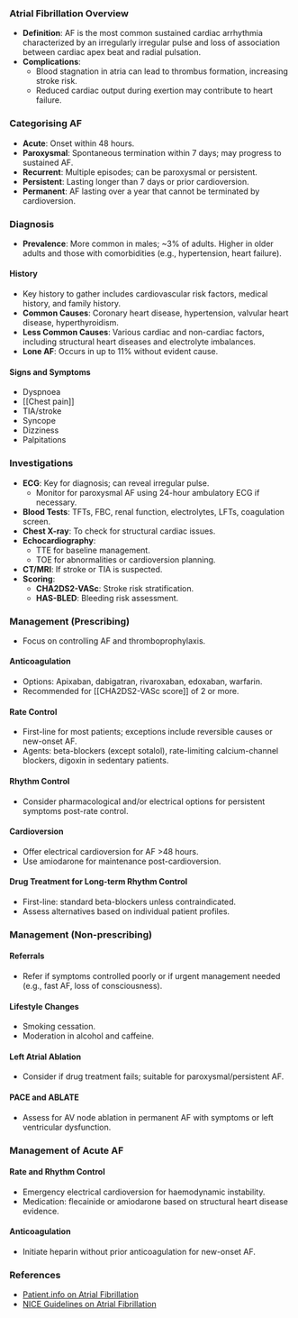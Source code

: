 ### Atrial Fibrillation Overview
- **Definition**: AF is the most common sustained cardiac arrhythmia characterized by an irregularly irregular pulse and loss of association between cardiac apex beat and radial pulsation.
- **Complications**:
  - Blood stagnation in atria can lead to thrombus formation, increasing stroke risk.
  - Reduced cardiac output during exertion may contribute to heart failure.

### Categorising AF
- **Acute**: Onset within 48 hours.
- **Paroxysmal**: Spontaneous termination within 7 days; may progress to sustained AF.
- **Recurrent**: Multiple episodes; can be paroxysmal or persistent.
- **Persistent**: Lasting longer than 7 days or prior cardioversion.
- **Permanent**: AF lasting over a year that cannot be terminated by cardioversion.

### Diagnosis
- **Prevalence**: More common in males; ~3% of adults. Higher in older adults and those with comorbidities (e.g., hypertension, heart failure).
  
#### History
- Key history to gather includes cardiovascular risk factors, medical history, and family history.
- **Common Causes**: Coronary heart disease, hypertension, valvular heart disease, hyperthyroidism.
- **Less Common Causes**: Various cardiac and non-cardiac factors, including structural heart diseases and electrolyte imbalances.
- **Lone AF**: Occurs in up to 11% without evident cause.

#### Signs and Symptoms
- Dyspnoea
- [[Chest pain]]
- TIA/stroke
- Syncope
- Dizziness
- Palpitations

### Investigations
- **ECG**: Key for diagnosis; can reveal irregular pulse.
  - Monitor for paroxysmal AF using 24-hour ambulatory ECG if necessary.
- **Blood Tests**: TFTs, FBC, renal function, electrolytes, LFTs, coagulation screen.
- **Chest X-ray**: To check for structural cardiac issues.
- **Echocardiography**:
  - TTE for baseline management.
  - TOE for abnormalities or cardioversion planning.
- **CT/MRI**: If stroke or TIA is suspected.
- **Scoring**:
  - **CHA2DS2-VASc**: Stroke risk stratification.
  - **HAS-BLED**: Bleeding risk assessment.

### Management (Prescribing)
- Focus on controlling AF and thromboprophylaxis.
  
#### Anticoagulation
- Options: Apixaban, dabigatran, rivaroxaban, edoxaban, warfarin.
- Recommended for [[CHA2DS2-VASc score]] of 2 or more.

#### Rate Control
- First-line for most patients; exceptions include reversible causes or new-onset AF.
- Agents: beta-blockers (except sotalol), rate-limiting calcium-channel blockers, digoxin in sedentary patients.

#### Rhythm Control
- Consider pharmacological and/or electrical options for persistent symptoms post-rate control.

#### Cardioversion
- Offer electrical cardioversion for AF >48 hours.
- Use amiodarone for maintenance post-cardioversion.

#### Drug Treatment for Long-term Rhythm Control
- First-line: standard beta-blockers unless contraindicated.
- Assess alternatives based on individual patient profiles.

### Management (Non-prescribing)
#### Referrals
- Refer if symptoms controlled poorly or if urgent management needed (e.g., fast AF, loss of consciousness).
  
#### Lifestyle Changes
- Smoking cessation.
- Moderation in alcohol and caffeine.

#### Left Atrial Ablation
- Consider if drug treatment fails; suitable for paroxysmal/persistent AF.

#### PACE and ABLATE
- Assess for AV node ablation in permanent AF with symptoms or left ventricular dysfunction.

### Management of Acute AF
#### Rate and Rhythm Control
- Emergency electrical cardioversion for haemodynamic instability.
- Medication: flecainide or amiodarone based on structural heart disease evidence.

#### Anticoagulation
- Initiate heparin without prior anticoagulation for new-onset AF.

### References
- [Patient.info on Atrial Fibrillation](https://patient.info/doctor/atrial-fibrillation-pro)
- [NICE Guidelines on Atrial Fibrillation](https://cks.nice.org.uk/atrial-fibrillation#!prescribingInfoSub:16)